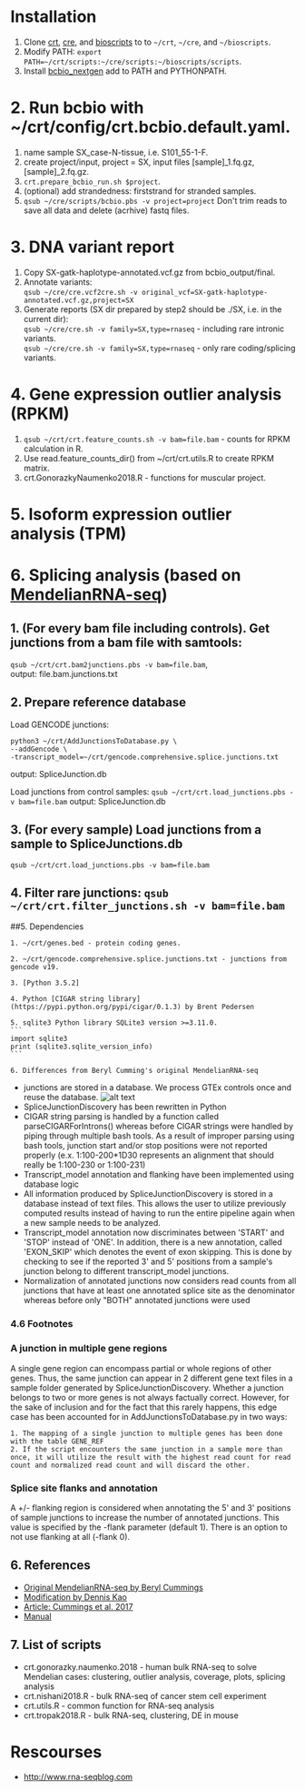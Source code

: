 # Installation
1. Clone [crt](https://github.com/naumenko-sa/crt), [cre](https://github.com/naumenko-sa/cre), and [bioscripts](https://github.com/naumenko-sa/bioscripts) to
to `~/crt`, `~/cre`, and `~/bioscripts`.
2. Modify PATH: `export PATH=~/crt/scripts:~/cre/scripts:~/bioscripts/scripts`.
3. Install [bcbio_nextgen](https://github.com/bcbio/bcbio-nextgen) add to PATH and PYTHONPATH.

# 2. Run bcbio with ~/crt/config/crt.bcbio.default.yaml.
1. name sample SX_case-N-tissue, i.e. S101_55-1-F.
2. create project/input, project = SX, input files [sample]_1.fq.gz, [sample]_2.fq.gz.
3. `crt.prepare_bcbio_run.sh $project`.
4. (optional) add strandedness: firststrand for stranded samples.
5. ```qsub ~/cre/scripts/bcbio.pbs -v project=project```
Don't trim reads to save all data and delete (acrhive) fastq files.

# 3. DNA variant report
1. Copy SX-gatk-haplotype-annotated.vcf.gz from bcbio_output/final.
2. Annotate variants:  
`qsub ~/cre/cre.vcf2cre.sh -v original_vcf=SX-gatk-haplotype-annotated.vcf.gz,project=SX`
3. Generate reports (SX dir prepared by step2 should be ./SX, i.e. in the current dir):  
`qsub ~/cre/cre.sh -v family=SX,type=rnaseq` - including rare intronic variants.  
`qsub ~/cre/cre.sh -v family=SX,type=rnaseq` - only rare coding/splicing variants.

# 4. Gene expression outlier analysis (RPKM)
1. ```qsub ~/crt/crt.feature_counts.sh -v bam=file.bam``` - counts for RPKM calculation in R.
2. Use read.feature_counts_dir() from ~/crt/crt.utils.R to create RPKM matrix.
3. crt.GonorazkyNaumenko2018.R - functions for muscular project.

# 5. Isoform expression outlier analysis (TPM)

# 6. Splicing analysis (based on [MendelianRNA-seq](https://github.com/berylc/MendelianRNA-seq))
## 1. (For every bam file including controls). Get junctions from a bam file with samtools:  
```qsub ~/crt/crt.bam2junctions.pbs -v bam=file.bam```,  
output: file.bam.junctions.txt

## 2. Prepare reference database 
Load GENCODE junctions: 
```
python3 ~/crt/AddJunctionsToDatabase.py \
--addGencode \
-transcript_model=~/crt/gencode.comprehensive.splice.junctions.txt
```
output: SpliceJunction.db

Load junctions from control samples: 
`qsub ~/crt/crt.load_junctions.pbs -v bam=file.bam`
output: SpliceJunction.db

## 3. (For every sample) Load junctions from a sample to SpliceJunctions.db
`qsub ~/crt/crt.load_junctions.pbs -v bam=file.bam`

## 4. Filter rare junctions: `qsub ~/crt/crt.filter_junctions.sh -v bam=file.bam`

##5. Dependencies

	1. ~/crt/genes.bed - protein coding genes. 
	
	2. ~/crt/gencode.comprehensive.splice.junctions.txt - junctions from gencode v19.

	3. [Python 3.5.2]

	4. Python [CIGAR string library](https://pypi.python.org/pypi/cigar/0.1.3) by Brent Pedersen

	5. sqlite3 Python library SQLite3 version >=3.11.0.
	```
	import sqlite3
	print (sqlite3.sqlite_version_info)
	```

	6. Differences from Beryl Cumming's original MendelianRNA-seq

- junctions are stored in a database. We process GTEx controls once and reuse the database.
![alt text](./SpliceJunctionSchema.png)
- SpliceJunctionDiscovery has been rewritten in Python
- CIGAR string parsing is handled by a function called parseCIGARForIntrons() whereas before CIGAR strings were handled by piping through multiple bash tools. As a result of improper parsing using bash tools, junction start and/or stop positions were not reported properly (e.x. 1:100-200*1D30 represents an alignment that should really be 1:100-230 or 1:100-231)
- Transcript_model annotation and flanking have been implemented using database logic
- All information produced by SpliceJunctionDiscovery is stored in a database instead of text files. This allows the user to utilize previously computed results instead of having to run the entire pipeline again when a new sample needs to be analyzed.
- Transcript_model annotation now discriminates between 'START' and 'STOP' instead of 'ONE'. In addition, there is a new annotation, called 'EXON_SKIP' which denotes the event of exon skipping. This is done by checking to see if the reported 3' and 5' positions from a sample's junction belong to different transcript_model junctions.
- Normalization of annotated junctions now considers read counts from all junctions that have at least one annotated splice site as the denominator whereas before only "BOTH" annotated junctions were used

### 4.6 Footnotes

### A junction in multiple gene regions
A single gene region can encompass partial or whole regions of other genes. Thus, the same junction can appear in 2 different gene text files in a sample folder generated by SpliceJunctionDiscovery. Whether a junction belongs to two or more genes is not always factually correct. However, for the sake of inclusion and for the fact that this rarely happens, this edge case has been accounted for in AddJunctionsToDatabase.py in two ways: 

	1. The mapping of a single junction to multiple genes has been done with the table GENE_REF
	2. If the script encounters the same junction in a sample more than once, it will utilize the result with the highest read count for read count and normalized read count and will discard the other.

### Splice site flanks and annotation
A +/- flanking region is considered when annotating the 5' and 3' positions of sample junctions to increase the number of annotated junctions. This value is specified by the -flank parameter (default 1). There is an option to not use flanking at all (-flank 0).

## 6. References
* [Original MendelianRNA-seq by Beryl Cummings](https://github.com/berylc/MendelianRNA-seq)
* [Modification by Dennis Kao](https://github.com/dennis-kao/MendelianRNA-seq-DB)
* [Article: Cummings et al. 2017](http://stm.sciencemag.org/content/9/386/eaal5209) 
* [Manual](https://macarthurlab.org/2017/05/31/improving-genetic-diagnosis-in-mendelian-disease-with-transcriptome-sequencing-a-walk-through/)

## 7. List of scripts
- crt.gonorazky.naumenko.2018 - human bulk RNA-seq to solve Mendelian cases: clustering, outlier analysis, coverage, plots, splicing analysis
- crt.nishani2018.R - bulk RNA-seq of cancer stem cell experiment
- crt.utils.R - common function for RNA-seq analysis
- crt.tropak2018.R - bulk RNA-seq, clustering, DE in mouse

# Rescourses
* http://www.rna-seqblog.com